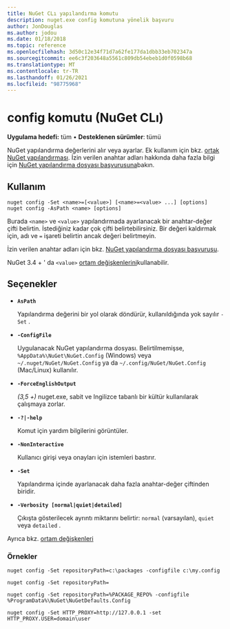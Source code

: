```yaml
---
title: NuGet CLı yapılandırma komutu
description: nuget.exe config komutuna yönelik başvuru
author: JonDouglas
ms.author: jodou
ms.date: 01/18/2018
ms.topic: reference
ms.openlocfilehash: 3d50c12e34f71d7a62fe177da1dbb33eb702347a
ms.sourcegitcommit: ee6c3f203648a5561c809db54ebeb1d0f0598b68
ms.translationtype: MT
ms.contentlocale: tr-TR
ms.lasthandoff: 01/26/2021
ms.locfileid: "98775968"
---
```

# <a name="config-command-nuget-cli"></a>config komutu (NuGet CLı)

**Uygulama hedefi:** tüm &bullet; **Desteklenen sürümler**: tümü

NuGet yapılandırma değerlerini alır veya ayarlar. Ek kullanım için bkz. [ortak NuGet yapılandırması](../../consume-packages/configuring-nuget-behavior.md). İzin verilen anahtar adları hakkında daha fazla bilgi için [NuGet yapılandırma dosyası başvurusuna](../nuget-config-file.md)bakın.

## <a name="usage"></a>Kullanım

```cli
nuget config -Set <name>=[<value>] [<name>=<value> ...] [options]
nuget config -AsPath <name> [options]
```

Burada `<name>` ve `<value>` yapılandırmada ayarlanacak bir anahtar-değer çifti belirtin. İstediğiniz kadar çok çifti belirtebilirsiniz. Bir değeri kaldırmak için, adı ve `=` işareti belirtin ancak değeri belirtmeyin.

İzin verilen anahtar adları için bkz. [NuGet yapılandırma dosyası başvurusu](../nuget-config-file.md).

NuGet 3.4 + ' da `<value>` [ortam değişkenlerini](cli-ref-environment-variables.md)kullanabilir.

## <a name="options"></a>Seçenekler


- **`AsPath`**

  Yapılandırma değerini bir yol olarak döndürür, kullanıldığında yok sayılır `-Set` .

- **`-ConfigFile`**

  Uygulanacak NuGet yapılandırma dosyası. Belirtilmemişse, `%AppData%\NuGet\NuGet.Config` (Windows) veya `~/.nuget/NuGet/NuGet.Config` ya da `~/.config/NuGet/NuGet.Config` (Mac/Linux) kullanılır.

- **`-ForceEnglishOutput`**

  *(3,5 +)* nuget.exe, sabit ve Ingilizce tabanlı bir kültür kullanılarak çalışmaya zorlar.

- **`-?|-help`**

  Komut için yardım bilgilerini görüntüler.

- **`-NonInteractive`**

  Kullanıcı girişi veya onayları için istemleri bastırır.

- **`-Set`**

  Yapılandırma içinde ayarlanacak daha fazla anahtar-değer çiftinden biridir.

- **`-Verbosity [normal|quiet|detailed]`**

  Çıkışta gösterilecek ayrıntı miktarını belirtir: `normal` (varsayılan), `quiet` veya `detailed` .

Ayrıca bkz. [ortam değişkenleri](cli-ref-environment-variables.md)

### <a name="examples"></a>Örnekler

```cli
nuget config -Set repositoryPath=c:\packages -configfile c:\my.config

nuget config -Set repositoryPath=

nuget config -Set repositoryPath=%PACKAGE_REPO% -configfile %ProgramData%\NuGet\NuGetDefaults.Config

nuget config -Set HTTP_PROXY=http://127.0.0.1 -set HTTP_PROXY.USER=domain\user
```

